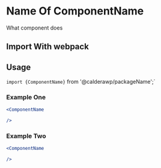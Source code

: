 # Name Of ComponentName
What component does

## Import With webpack

## Usage
`import {ComponentName}` from '@calderawp/packageName';`

### Example One
```jsx
<ComponentName 

/>

```

### Example Two
```jsx
<ComponentName 

/>

```

